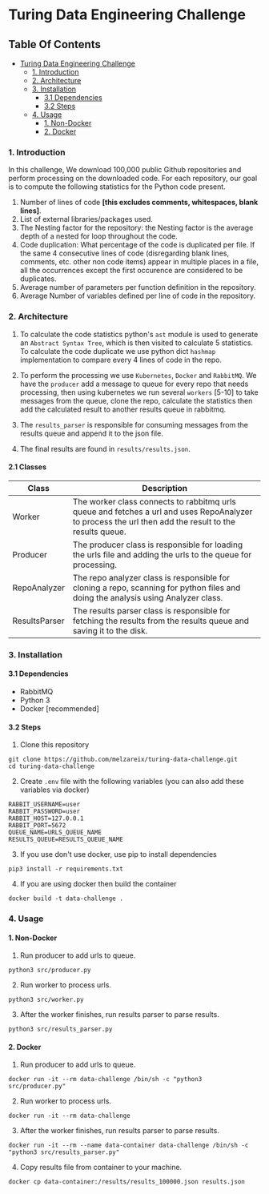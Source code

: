# Turing Data Engineering Challenge

## Table Of Contents
- [Turing Data Engineering Challenge](#turing-data-engineering-challenge)
    + [1. Introduction](#1-introduction)
    + [2. Architecture](#2-architecture)
    + [3. Installation](#3-installation)
      - [3.1 Dependencies](#31-dependencies)
      - [3.2 Steps](#32-steps)
    + [4. Usage](#4-usage)
      - [1. Non-Docker](#1-non-docker)
      - [2. Docker](#2-docker)

### 1. Introduction
In this challenge, We download 100,000 public Github repositories and perform processing on the downloaded code.
For each repository, our goal is to compute the following statistics for the Python code present.

1. Number of lines of code **[this excludes comments, whitespaces, blank lines]**.
2. List of external libraries/packages used.
3. The Nesting factor for the repository: the Nesting factor is the average depth of a nested for loop throughout the code.
4. Code duplication: What percentage of the code is duplicated per file. If the same 4 consecutive lines of code (disregarding blank lines, comments, etc. other non code items) appear in multiple places in a file, all the occurrences except the first occurence are considered to be duplicates.
5. Average number of parameters per function definition in the repository.
6. Average Number of variables defined per line of code in the repository.

### 2. Architecture
1. To calculate the code statistics python's `ast` module is used to generate an `Abstract Syntax Tree`, which is then visited to calculate 5 statistics. To calculate the code duplicate we use python dict `hashmap` implementation to compare every 4 lines of code in the repo.

2. To perform the processing we use `Kubernetes`, `Docker` and `RabbitMQ`. We have the `producer` add a message to queue for every repo that needs processing, then using kubernetes we run several `workers` [5-10] to take messages from the queue, clone the repo, calculate the statistics then add the calculated result to another results queue in rabbitmq.

3. The `results_parser` is responsible for consuming messages from the results queue and append it to the json file.

4. The final results are found in `results/results.json`.

#### 2.1 Classes

| Class         	| Description                                                                                                                                           	|
|---------------	|-------------------------------------------------------------------------------------------------------------------------------------------------------	|
| Worker        	| The worker class connects to rabbitmq urls queue and fetches a url and uses RepoAnalyzer to process the url then add the result to the results queue. 	|
| Producer      	| The producer class is responsible for loading the urls file and adding the urls to the queue for processing.                                          	|
| RepoAnalyzer  	| The repo analyzer class is responsible for cloning a repo, scanning for python files and doing the analysis using Analyzer class.                     	|
| ResultsParser 	| The results parser class is responsible for fetching the results from the results queue and saving it to the disk.                                    	|

### 3. Installation
#### 3.1 Dependencies
- RabbitMQ
- Python 3
- Docker [recommended]

#### 3.2 Steps

1. Clone this repository
```
git clone https://github.com/melzareix/turing-data-challenge.git
cd turing-data-challenge
```

2. Create `.env` file with the following variables (you can also add these variables via docker)
```
RABBIT_USERNAME=user
RABBIT_PASSWORD=user
RABBIT_HOST=127.0.0.1
RABBIT_PORT=5672
QUEUE_NAME=URLS_QUEUE_NAME
RESULTS_QUEUE=RESULTS_QUEUE_NAME
```

3. If you use don't use docker, use pip to install dependencies
```
pip3 install -r requirements.txt
```

4. If you are using docker then build the container
```
docker build -t data-challenge .
```

### 4. Usage
#### 1. Non-Docker
  1. Run producer to add urls to queue.
  ```
  python3 src/producer.py
  ```
  
  2. Run worker to process urls.
  ```
  python3 src/worker.py
  ```
  
  3. After the worker finishes, run results parser to parse results.
  ```
  python3 src/results_parser.py
  ```
 #### 2. Docker
   1. Run producer to add urls to queue.
  ```
  docker run -it --rm data-challenge /bin/sh -c "python3 src/producer.py"
  ```
  
  2. Run worker to process urls.
  ```
  docker run -it --rm data-challenge
  ```
  
  3. After the worker finishes, run results parser to parse results.
  ```
  docker run -it --rm --name data-container data-challenge /bin/sh -c "python3 src/results_parser.py"
  ```
  4. Copy results file from container to your machine.
  ```
  docker cp data-container:/results/results_100000.json results.json
  ```
